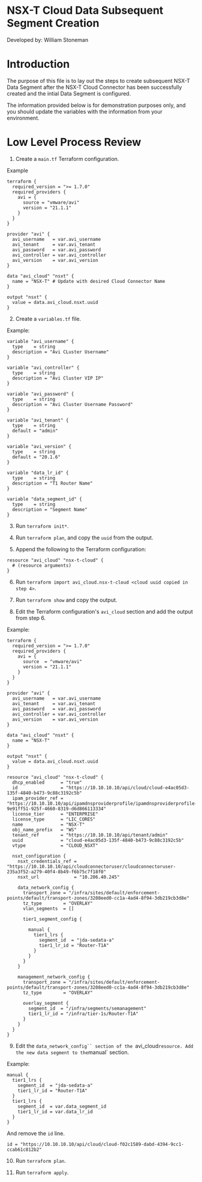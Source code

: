 # NSX-T Cloud Data Subsequent Segment Creation

Developed by: William Stoneman  

# Introduction

The purpose of this file is to lay out the steps to create subsequent NSX-T Data Segment after the NSX-T Cloud Connector has been successfully created and the intial Data Segment is configured. 

The information provided below is for demonstration purposes only, and you should update the variables with the information from your environment.

# Low Level Process Review


1. Create a `main.tf` Terraform configuration.

Example

```hcl
terraform {
  required_version = ">= 1.7.0"
  required_providers {
	avi = {
	  source = "vmware/avi"
	  version = "21.1.1"
	}
  }
}

provider "avi" {
  avi_username   = var.avi_username
  avi_tenant     = var.avi_tenant
  avi_password   = var.avi_password
  avi_controller = var.avi_controller
  avi_version    = var.avi_version
}

data "avi_cloud" "nsxt" {
  name = "NSX-T" # Update with desired Cloud Connector Name
}

output "nsxt" {
  value = data.avi_cloud.nsxt.uuid
}
```

2. Create a `variables.tf` file.

Example:

```hcl
variable "avi_username" {
  type    = string
  description = "Avi CLuster Username"
}

variable "avi_controller" {
  type    = string
  description = "Avi Cluster VIP IP"
}

variable "avi_password" {
  type    = string
  description = "Avi Cluster Username Password"
}

variable "avi_tenant" {
  type    = string
  default = "admin"
}

variable "avi_version" {
  type    = string
  default = "20.1.6"
}

variable "data_lr_id" {
  type    = string
  description = "T1 Router Name"
}

variable "data_segment_id" {
  type    = string
  description = "Segment Name"
}
```

3. Run `terraform init*`.

4. Run `terraform plan`, and copy the `uuid` from the output.

5. Append the following to the Terraform configuration:

```hcl
resource "avi_cloud" "nsx-t-cloud" {
  # (resource arguments)
}
```

6. Run `terraform import avi_cloud.nsx-t-cloud <cloud uuid copied in step 4>`.

7. Run `terraform show` and copy the output.

8. Edit the Terraform configuration's `avi_cloud` section and add the output from step 6. 

Example:

```hcl
terraform {
  required_version = ">= 1.7.0"
  required_providers {
    avi = {
      source  = "vmware/avi"
      version = "21.1.1"
    }
  }
}

provider "avi" {
  avi_username   = var.avi_username
  avi_tenant     = var.avi_tenant
  avi_password   = var.avi_password
  avi_controller = var.avi_controller
  avi_version    = var.avi_version
}

data "avi_cloud" "nsxt" {
  name = "NSX-T"
}

output "nsxt" {
  value = data.avi_cloud.nsxt.uuid
}

resource "avi_cloud" "nsx-t-cloud" {
  dhcp_enabled      = "true"
  id                = "https://10.10.10.10/api/cloud/cloud-e4ac05d3-135f-4840-b473-9c88c3192c5b"
  ipam_provider_ref = "https://10.10.10.10/api/ipamdnsproviderprofile/ipamdnsproviderprofile-9e91ff51-925f-4660-8319-d6d866113334"
  license_tier      = "ENTERPRISE"
  license_type      = "LIC_CORES"
  name              = "NSX-T"
  obj_name_prefix   = "WS"
  tenant_ref        = "https://10.10.10.10/api/tenant/admin"
  uuid              = "cloud-e4ac05d3-135f-4840-b473-9c88c3192c5b"
  vtype             = "CLOUD_NSXT"

  nsxt_configuration {
    nsxt_credentials_ref = "https://10.10.10.10/api/cloudconnectoruser/cloudconnectoruser-235a3f52-a279-40f4-8b49-f6b75c7f18f0"
    nsxt_url             = "10.206.40.245"

    data_network_config {
      transport_zone = "/infra/sites/default/enforcement-points/default/transport-zones/3208eed0-cc1a-4ad4-8f94-3db219cb3d8e"
      tz_type        = "OVERLAY"
      vlan_segments  = []

      tier1_segment_config {

        manual {
          tier1_lrs {
            segment_id  = "jda-sedata-a"
            tier1_lr_id = "Router-T1A"
          }
        }
      }
    }

    management_network_config {
      transport_zone = "/infra/sites/default/enforcement-points/default/transport-zones/3208eed0-cc1a-4ad4-8f94-3db219cb3d8e"
      tz_type        = "OVERLAY"

      overlay_segment {
        segment_id  = "/infra/segments/semanagement"
        tier1_lr_id = "/infra/tier-1s/Router-T1A"
      }
    }
  }
}
```

9. Edit the `data_network_config`` section of the `avi_cloud` resource. Add the new data segment to the `manual` section.

Example:

```hcl
manual {
  tier1_lrs {
    segment_id  = "jda-sedata-a"
    tier1_lr_id = "Router-T1A"
  }
  tier1_lrs {
    segment_id  = var.data_segment_id
    tier1_lr_id = var.data_lr_id
  }
}
```	

And remove the `id` line.

```hcl
id = "https://10.10.10.10/api/cloud/cloud-f02c1589-dabd-4394-9cc1-ccab61c812b2"
```

10. Run `terraform plan`.

11. Run `terraform apply`.
